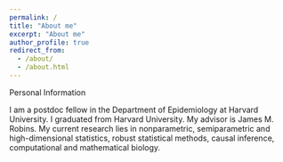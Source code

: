 ```yaml
---
permalink: /
title: "About me"
excerpt: "About me"
author_profile: true
redirect_from: 
  - /about/
  - /about.html
---
```


Personal Information
 
I am a postdoc fellow in the Department of Epidemiology at Harvard University. I graduated from Harvard University. My advisor is James M. Robins. My current research lies in nonparametric, semiparametric and high-dimensional statistics, robust statistical methods, causal inference, computational and mathematical biology.
